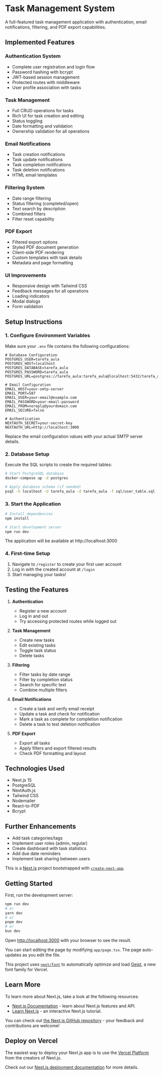 # Task Management System

A full-featured task management application with authentication, email notifications, filtering, and PDF export capabilities.

## Implemented Features

### Authentication System
- Complete user registration and login flow
- Password hashing with bcrypt
- JWT-based session management
- Protected routes with middleware
- User profile association with tasks

### Task Management
- Full CRUD operations for tasks
- Rich UI for task creation and editing
- Status toggling
- Date formatting and validation
- Ownership validation for all operations

### Email Notifications
- Task creation notifications
- Task update notifications
- Task completion notifications
- Task deletion notifications
- HTML email templates

### Filtering System
- Date range filtering
- Status filtering (completed/open)
- Text search by description
- Combined filters
- Filter reset capability

### PDF Export
- Filtered export options
- Styled PDF document generation
- Client-side PDF rendering
- Custom templates with task details
- Metadata and page formatting

### UI Improvements
- Responsive design with Tailwind CSS
- Feedback messages for all operations
- Loading indicators
- Modal dialogs
- Form validation

## Setup Instructions

### 1. Configure Environment Variables

Make sure your `.env` file contains the following configurations:

```
# Database Configuration
POSTGRES_USER=tarefa_aula
POSTGRES_HOST=localhost
POSTGRES_DATABASE=tarefa_aula
POSTGRES_PASSWORD=tarefa_aula
POSTGRES_URL=postgres://tarefa_aula:tarefa_aula@localhost:5432/tarefa_aula

# Email Configuration
EMAIL_HOST=your-smtp-server
EMAIL_PORT=587
EMAIL_USER=your-email@example.com
EMAIL_PASSWORD=your-email-password
EMAIL_FROM=noreply@yourdomain.com
EMAIL_SECURE=false

# Authentication
NEXTAUTH_SECRET=your-secret-key
NEXTAUTH_URL=http://localhost:3000
```

Replace the email configuration values with your actual SMTP server details.

### 2. Database Setup

Execute the SQL scripts to create the required tables:

```bash
# Start PostgreSQL database
docker-compose up -d postgres

# Apply database schema (if needed)
psql -h localhost -U tarefa_aula -d tarefa_aula -f sql/user_table.sql
```

### 3. Start the Application

```bash
# Install dependencies
npm install

# Start development server
npm run dev
```

The application will be available at http://localhost:3000

### 4. First-time Setup

1. Navigate to `/register` to create your first user account
2. Log in with the created account at `/login`
3. Start managing your tasks!

## Testing the Features

1. **Authentication**
   - Register a new account
   - Log in and out
   - Try accessing protected routes while logged out

2. **Task Management**
   - Create new tasks
   - Edit existing tasks
   - Toggle task status
   - Delete tasks

3. **Filtering**
   - Filter tasks by date range
   - Filter by completion status
   - Search for specific text
   - Combine multiple filters

4. **Email Notifications**
   - Create a task and verify email receipt
   - Update a task and check for notification
   - Mark a task as complete for completion notification
   - Delete a task to test deletion notification

5. **PDF Export**
   - Export all tasks
   - Apply filters and export filtered results
   - Check PDF formatting and layout

## Technologies Used

- Next.js 15
- PostgreSQL
- NextAuth.js
- Tailwind CSS
- Nodemailer
- React-to-PDF
- Bcrypt

## Further Enhancements

- Add task categories/tags
- Implement user roles (admin, regular)
- Create dashboard with task statistics
- Add due date reminders
- Implement task sharing between users

This is a [Next.js](https://nextjs.org) project bootstrapped with [`create-next-app`](https://nextjs.org/docs/app/api-reference/cli/create-next-app).

## Getting Started

First, run the development server:

```bash
npm run dev
# or
yarn dev
# or
pnpm dev
# or
bun dev
```

Open [http://localhost:3000](http://localhost:3000) with your browser to see the result.

You can start editing the page by modifying `app/page.tsx`. The page auto-updates as you edit the file.

This project uses [`next/font`](https://nextjs.org/docs/app/building-your-application/optimizing/fonts) to automatically optimize and load [Geist](https://vercel.com/font), a new font family for Vercel.

## Learn More

To learn more about Next.js, take a look at the following resources:

- [Next.js Documentation](https://nextjs.org/docs) - learn about Next.js features and API.
- [Learn Next.js](https://nextjs.org/learn) - an interactive Next.js tutorial.

You can check out [the Next.js GitHub repository](https://github.com/vercel/next.js) - your feedback and contributions are welcome!

## Deploy on Vercel

The easiest way to deploy your Next.js app is to use the [Vercel Platform](https://vercel.com/new?utm_medium=default-template&filter=next.js&utm_source=create-next-app&utm_campaign=create-next-app-readme) from the creators of Next.js.

Check out our [Next.js deployment documentation](https://nextjs.org/docs/app/building-your-application/deploying) for more details.
